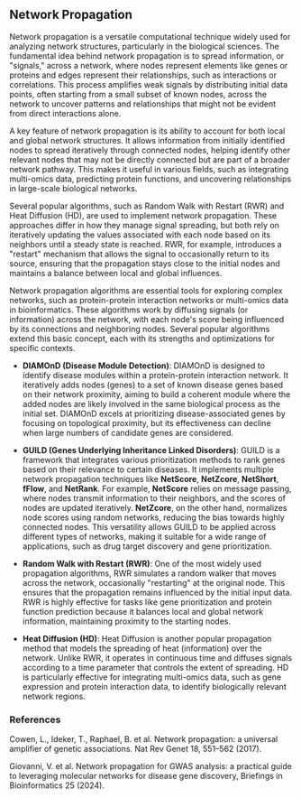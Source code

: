 ## Network Propagation
Network propagation is a versatile computational technique widely used for analyzing network structures, particularly in the biological sciences. The fundamental idea behind network propagation is to spread information, or "signals," across a network, where nodes represent elements like genes or proteins and edges represent their relationships, such as interactions or correlations. This process amplifies weak signals by distributing initial data points, often starting from a small subset of known nodes, across the network to uncover patterns and relationships that might not be evident from direct interactions alone.

A key feature of network propagation is its ability to account for both local and global network structures. It allows information from initially identified nodes to spread iteratively through connected nodes, helping identify other relevant nodes that may not be directly connected but are part of a broader network pathway. This makes it useful in various fields, such as integrating multi-omics data, predicting protein functions, and uncovering relationships in large-scale biological networks.

Several popular algorithms, such as Random Walk with Restart (RWR) and Heat Diffusion (HD), are used to implement network propagation. These approaches differ in how they manage signal spreading, but both rely on iteratively updating the values associated with each node based on its neighbors until a steady state is reached. RWR, for example, introduces a "restart" mechanism that allows the signal to occasionally return to its source, ensuring that the propagation stays close to the initial nodes and maintains a balance between local and global influences.

Network propagation algorithms are essential tools for exploring complex networks, such as protein-protein interaction networks or multi-omics data in bioinformatics. These algorithms work by diffusing signals (or information) across the network, with each node's score being influenced by its connections and neighboring nodes. Several popular algorithms extend this basic concept, each with its strengths and optimizations for specific contexts.

- **DIAMOnD (Disease Module Detection)**:
   DIAMOnD is designed to identify disease modules within a protein-protein interaction network. It iteratively adds nodes (genes) to a set of known disease genes based on their network proximity, aiming to build a coherent module where the added nodes are likely involved in the same biological process as the initial set. DIAMOnD excels at prioritizing disease-associated genes by focusing on topological proximity, but its effectiveness can decline when large numbers of candidate genes are considered.

-  **GUILD (Genes Underlying Inheritance Linked Disorders)**:
   GUILD is a framework that integrates various prioritization methods to rank genes based on their relevance to certain diseases. It implements multiple network propagation techniques like **NetScore**, **NetZcore**, **NetShort**, **fFlow**, and **NetRank**. For example, **NetScore** relies on message passing, where nodes transmit information to their neighbors, and the scores of nodes are updated iteratively. **NetZcore**, on the other hand, normalizes node scores using random networks, reducing the bias towards highly connected nodes. This versatility allows GUILD to be applied across different types of networks, making it suitable for a wide range of applications, such as drug target discovery and gene prioritization.

-  **Random Walk with Restart (RWR)**:
   One of the most widely used propagation algorithms, RWR simulates a random walker that moves across the network, occasionally "restarting" at the original node. This ensures that the propagation remains influenced by the initial input data. RWR is highly effective for tasks like gene prioritization and protein function prediction because it balances local and global network information, maintaining proximity to the starting nodes.

-  **Heat Diffusion (HD)**:
   Heat Diffusion is another popular propagation method that models the spreading of heat (information) over the network. Unlike RWR, it operates in continuous time and diffuses signals according to a time parameter that controls the extent of spreading. HD is particularly effective for integrating multi-omics data, such as gene expression and protein interaction data, to identify biologically relevant network regions.


### References

Cowen, L., Ideker, T., Raphael, B. et al. Network propagation: a universal amplifier of genetic associations. Nat Rev Genet 18, 551–562 (2017).

Giovanni, V. et al. Network propagation for GWAS analysis: a practical guide to leveraging molecular networks for disease gene discovery, Briefings in Bioinformatics 25 (2024).


